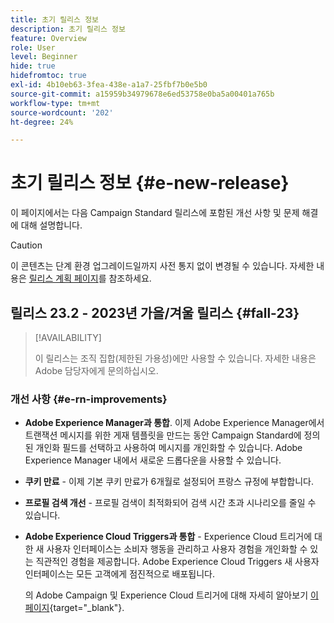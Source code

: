 ```yaml
---
title: 초기 릴리스 정보
description: 초기 릴리스 정보
feature: Overview
role: User
level: Beginner
hide: true
hidefromtoc: true
exl-id: 4b10eb63-3fea-438e-a1a7-25fbf7b0e5b0
source-git-commit: a15959b34979678e6ed53758e0ba5a00401a765b
workflow-type: tm+mt
source-wordcount: '202'
ht-degree: 24%

---
```



# 초기 릴리스 정보 {#e-new-release}

이 페이지에서는 다음 Campaign Standard 릴리스에 포함된 개선 사항 및 문제 해결에 대해 설명합니다.

>[!CAUTION]
>
> 이 콘텐츠는 단계 환경 업그레이드일까지 사전 통지 없이 변경될 수 있습니다. 자세한 내용은 [릴리스 계획 페이지](../../rn/using/release-planning.md)를 참조하세요.

## 릴리스 23.2 - 2023년 가을/겨울 릴리스 {#fall-23}

>[!AVAILABILITY]
>
>이 릴리스는 조직 집합(제한된 가용성)에만 사용할 수 있습니다. 자세한 내용은 Adobe 담당자에게 문의하십시오.

### 개선 사항 {#e-rn-improvements}

* **Adobe Experience Manager과 통합**. 이제 Adobe Experience Manager에서 트랜잭션 메시지를 위한 게재 템플릿을 만드는 동안 Campaign Standard에 정의된 개인화 필드를 선택하고 사용하여 메시지를 개인화할 수 있습니다. Adobe Experience Manager 내에서 새로운 드롭다운을 사용할 수 있습니다.

* **쿠키 만료** - 이제 기본 쿠키 만료가 6개월로 설정되어 프랑스 규정에 부합합니다.

* **프로필 검색 개선** - 프로필 검색이 최적화되어 검색 시간 초과 시나리오를 줄일 수 있습니다.

* **Adobe Experience Cloud Triggers과 통합** - Experience Cloud 트리거에 대한 새 사용자 인터페이스는 소비자 행동을 관리하고 사용자 경험을 개인화할 수 있는 직관적인 경험을 제공합니다. Adobe Experience Cloud Triggers 새 사용자 인터페이스는 모든 고객에게 점진적으로 배포됩니다.

  의 Adobe Campaign 및 Experience Cloud 트리거에 대해 자세히 알아보기 [이 페이지](https://experienceleague.adobe.com/docs/experience-cloud/triggers/overview.html){target="_blank"}.

